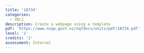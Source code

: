 ```yaml
---
title: '18734'
categories:
  - VDL1
description: Create a webpage using a template
pdf: 'https://www.nzqa.govt.nz/nqfdocs/units/pdf/18734.pdf'
level: '1'
credits: '2'
assessment: Internal
---
```



